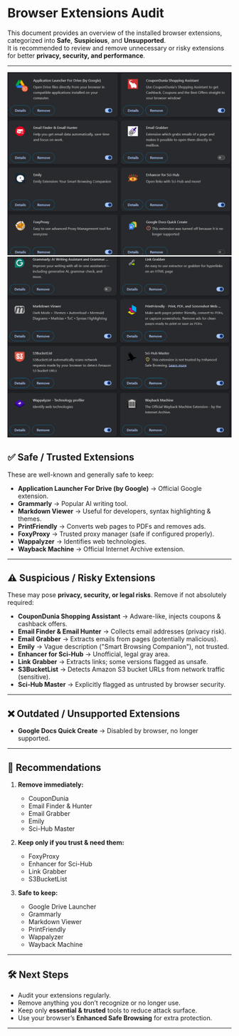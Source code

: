 # Browser Extensions Audit

This document provides an overview of the installed browser extensions, categorized into **Safe**, **Suspicious**, and **Unsupported**.  
It is recommended to review and remove unnecessary or risky extensions for better **privacy, security, and performance**.

---
![](/images/1.png)
![](/images/2.png)
## ✅ Safe / Trusted Extensions
These are well-known and generally safe to keep:

- **Application Launcher For Drive (by Google)** → Official Google extension.  
- **Grammarly** → Popular AI writing tool.  
- **Markdown Viewer** → Useful for developers, syntax highlighting & themes.  
- **PrintFriendly** → Converts web pages to PDFs and removes ads.  
- **FoxyProxy** → Trusted proxy manager (safe if configured properly).  
- **Wappalyzer** → Identifies web technologies.  
- **Wayback Machine** → Official Internet Archive extension.  

---

## ⚠️ Suspicious / Risky Extensions
These may pose **privacy, security, or legal risks**. Remove if not absolutely required:

- **CouponDunia Shopping Assistant** → Adware-like, injects coupons & cashback offers.  
- **Email Finder & Email Hunter** → Collects email addresses (privacy risk).  
- **Email Grabber** → Extracts emails from pages (potentially malicious).  
- **Emily** → Vague description ("Smart Browsing Companion"), not trusted.  
- **Enhancer for Sci-Hub** → Unofficial, legal gray area.  
- **Link Grabber** → Extracts links; some versions flagged as unsafe.  
- **S3BucketList** → Detects Amazon S3 bucket URLs from network traffic (sensitive).  
- **Sci-Hub Master** → Explicitly flagged as untrusted by browser security.  

---

## ❌ Outdated / Unsupported Extensions
- **Google Docs Quick Create** → Disabled by browser, no longer supported.  

---

## 🔎 Recommendations
1. **Remove immediately:**  
   - CouponDunia  
   - Email Finder & Hunter  
   - Email Grabber  
   - Emily  
   - Sci-Hub Master  

2. **Keep only if you trust & need them:**  
   - FoxyProxy  
   - Enhancer for Sci-Hub  
   - Link Grabber  
   - S3BucketList  

3. **Safe to keep:**  
   - Google Drive Launcher  
   - Grammarly  
   - Markdown Viewer  
   - PrintFriendly  
   - Wappalyzer  
   - Wayback Machine  

---

## 🛠️ Next Steps
- Audit your extensions regularly.  
- Remove anything you don’t recognize or no longer use.  
- Keep only **essential & trusted** tools to reduce attack surface.  
- Use your browser’s **Enhanced Safe Browsing** for extra protection.  

---
